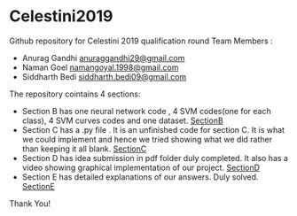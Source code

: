 # Celestini2019
Github repository for Celestini 2019 qualification round
Team Members : 
  * Anurag Gandhi     anuraggandhi29@gmail.com 
  * Naman Goel        namangoyal.1998@gmail.com 
  * Siddharth Bedi    siddharth.bedi09@gmail.com


The repository cointains 4 sections:

* Section B has one neural network code , 4 SVM codes(one for each class), 4 SVM curves codes and one dataset. [SectionB](SectionB)
* Section C has a .py file . It is an unfinished code for section C. It is what we could implement and hence we tried showing     what we did rather than keeping it all blank. [SectionC](SectionC)
* Section D has idea submission in pdf folder duly completed. It also has a video showing graphical implementation of our         project. [SectionD](SectionD)
* Section E has detailed explanations of our answers. Duly solved. [SectionE](SectionE)

Thank You!
